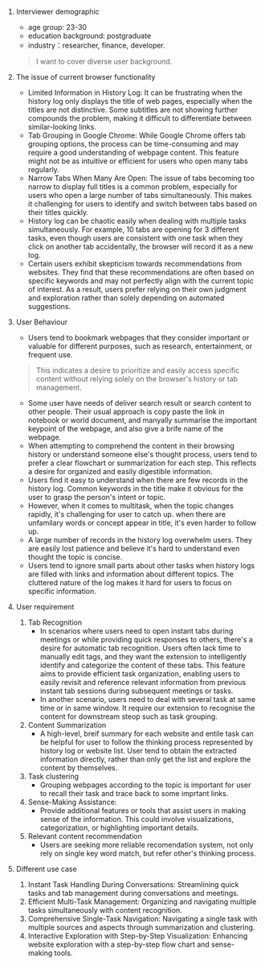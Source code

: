 1. Interviewer demographic
    - age group: 23-30
    - education background: postgraduate
    - industry：researcher, finance, developer. 
    > I want to cover diverse user background. 

2. The issue of current browser functionality
    - Limited Information in History Log: It can be frustrating when the history log only displays the title of web pages, especially when the titles are not distinctive. Some subtitles are not showing further compounds the problem, making it difficult to differentiate between similar-looking links.
    - Tab Grouping in Google Chrome: While Google Chrome offers tab grouping options, the process can be time-consuming and may require a good understanding of webpage content. This feature might not be as intuitive or efficient for users who open many tabs regularly.
    - Narrow Tabs When Many Are Open: The issue of tabs becoming too narrow to display full titles is a common problem, especially for users who open a large number of tabs simultaneously. This makes it challenging for users to identify and switch between tabs based on their titles quickly.
    - History log can be chaotic easily when dealing with multiple tasks simultaneously. For example, 10 tabs are opening for 3 different tasks, even though users are consistent with one task when they click on another tab accidentally, the browser will record it as a new log. 
    - Certain users exhibit skepticism towards recommendations from websites. They find that these recommendations are often based on specific keywords and may not perfectly align with the current topic of interest. As a result, users prefer relying on their own judgment and exploration rather than solely depending on automated suggestions.

3. User Behaviour
    - Users tend to bookmark webpages that they consider important or valuable for different purposes, such as research, entertainment, or frequent use.
    > This indicates a desire to prioritize and easily access specific content without relying solely on the browser's history or tab management.
    - Some user have needs of deliver search result or search content to other people. Their usual approach is copy paste the link in notebook or world document, and manyally summarise the important keypoint of the webpage, and also give a brife name of the webpage. 
    - When attempting to comprehend the content in their browsing history or understand someone else's thought process, users tend to prefer a clear flowchart or summarization for each step. This reflects a desire for organized and easily digestible information.
    - Users find it easy to understand when there are few records in the history log. Common keywords in the title make it obvious for the user to grasp the person's intent or topic.
    - However, when it comes to multitask, when the topic changes rapidly, it's challenging for user to catch up. when there are unfamilary words or concept appear in title, it's even harder to follow up. 
    - A large number of records in the history log overwhelm users. They are easily lost patience and believe it's hard to understand even thought the topic is concise. 
    - Users tend to ignore small parts about other tasks when history logs are filled with links and information about different topics. The cluttered nature of the log makes it hard for users to focus on specific information.

4. User requirement
    1. Tab Recognition
        - In scenarios where users need to open instant tabs during meetings or while providing quick responses to others, there's a desire for automatic tab recognition. Users often lack time to manually edit tags, and they want the extension to intelligently identify and categorize the content of these tabs. This feature aims to provide efficient task organization, enabling users to easily revisit and reference relevant information from previous instant tab sessions during subsequent meetings or tasks.
        - In another scenario, users need to deal with several task at same time or in same window. It require our extension to recognise the content for downstream steop such as task grouping. 
    2.  Content Summarization
        - A high-level, breif summary for each website and entile task can be helpful for user to follow the thinking process represented by history log or website list. User tend to obtain the extracted information directly, rather than only get the list and explore the content by themselves. 
    3.  Task clustering
        - Grouping webpages according to the topic is important for user to recall their task and trace back to some imprtant links. 
    4.  Sense-Making Assistance:
        - Provide additional features or tools that assist users in making sense of the information. This could involve visualizations, categorization, or highlighting important details.
    5.  Relevant content recommendation 
        - Users are seeking more reliable recomendation system, not only rely on single key word match, but refer other's thinking process. 

5. Different use case
    1. Instant Task Handling During Conversations:
        Streamlining quick tasks and tab management during conversations and meetings.
    2. Efficient Multi-Task Management:
        Organizing and navigating multiple tasks simultaneously with content recognition.
    3. Comprehensive Single-Task Navigation:
        Navigating a single task with multiple sources and aspects through summarization and clustering.
    4.  Interactive Exploration with Step-by-Step Visualization:
        Enhancing website exploration with a step-by-step flow chart and sense-making tools.